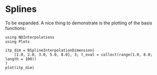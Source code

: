 # Splines

To be expanded. A nice thing to demonstrate is the plotting of the basis functions:

```@example tutorial
using NDInterpolations
using Plots

itp_dim = BSplineInterpolationDimension(
    [1.0, 2.0, 3.0, 5.0, 8.0], 3; t_eval = collect(range(1.0, 8.0; length = 100))
)
plot(itp_dim)
```
